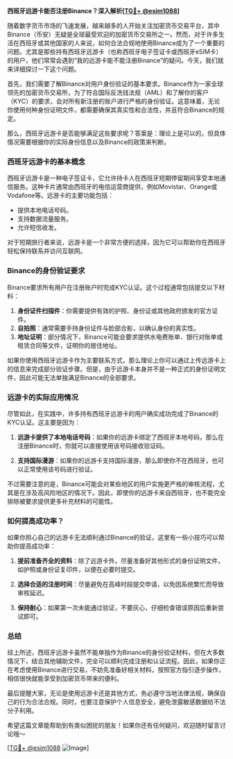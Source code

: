 **西班牙远游卡能否注册Binance？深入解析[[TG💪+ @esim1088](https://t.me/s/esim1088)]**

随着数字货币市场的飞速发展，越来越多的人开始关注加密货币交易平台，其中Binance（币安）无疑是全球最受欢迎的加密货币交易所之一。然而，对于许多生活在西班牙或其他国家的人来说，如何合法合规地使用Binance成为了一个重要的问题。尤其是那些持有西班牙远游卡（也称西班牙电子签证卡或西班牙eSIM卡）的用户，他们常常会遇到“我的远游卡能不能注册Binance”的疑问。今天，我们就来详细探讨一下这个问题。

首先，我们需要了解Binance对用户身份验证的基本要求。Binance作为一家全球领先的加密货币交易所，为了符合国际反洗钱法规（AML）和了解你的客户（KYC）的要求，会对所有新注册的账户进行严格的身份验证。这意味着，无论你使用何种身份证明文件，都需要确保其真实性和合法性，并且符合Binance的规定。

那么，西班牙远游卡是否能够满足这些要求呢？答案是：理论上是可以的，但具体情况需要根据你的实际身份信息以及Binance的政策来判断。

### **西班牙远游卡的基本概念**

西班牙远游卡是一种电子签证卡，它允许持卡人在西班牙短期停留期间享受本地通信服务。这种卡片通常由西班牙的电信运营商提供，例如Movistar、Orange或Vodafone等。远游卡的主要功能包括：

- 提供本地电话号码。
- 支持数据流量服务。
- 允许短信收发。

对于短期旅行者来说，远游卡是一个非常方便的选择，因为它可以帮助你在西班牙轻松保持联系并访问互联网。

### **Binance的身份验证要求**

Binance要求所有用户在注册账户时完成KYC认证。这个过程通常包括提交以下材料：

1. **身份证件扫描件**：你需要提供有效的护照、身份证或其他政府颁发的官方证件。
2. **自拍照**：通常需要手持身份证件与脸部合影，以确认身份的真实性。
3. **地址证明**：部分情况下，Binance可能会要求提供水电费账单、银行对账单或租赁合同等文件，证明你的居住地址。

如果你使用西班牙远游卡作为主要联系方式，那么理论上你可以通过上传远游卡上的信息来完成部分验证步骤。但是，由于远游卡本身并不是一种正式的身份证明文件，因此可能无法单独满足Binance的全部要求。

### **远游卡的实际应用情况**

尽管如此，在实践中，许多持有西班牙远游卡的用户确实成功完成了Binance的KYC认证。这主要是因为：

1. **远游卡提供了本地电话号码**：如果你的远游卡绑定了西班牙本地号码，那么在注册Binance时，你就可以直接使用该号码接收验证码。
   
2. **支持国际漫游**：如果你的远游卡支持国际漫游，那么即使你不在西班牙，也可以正常使用该号码进行验证。

不过需要注意的是，Binance可能会对某些地区的用户实施更严格的审核流程，尤其是在涉及高风险地区的情况下。因此，即使你的远游卡来自西班牙，也不能完全排除被要求提供更多补充材料的可能性。

### **如何提高成功率？**

如果你担心自己的远游卡无法顺利通过Binance的验证，这里有一些小技巧可以帮助你提高成功率：

1. **提前准备齐全的资料**：除了远游卡外，尽量准备好其他形式的身份证明文件，如护照或身份证复印件，以便在必要时提交。
   
2. **选择合适的注册时间**：尽量避免在高峰时段提交申请，以免因系统繁忙而导致审核延迟。

3. **保持耐心**：如果第一次未能通过验证，不要灰心，仔细检查错误原因后重新尝试即可。

### **总结**

综上所述，西班牙远游卡虽然不能单独作为Binance的身份验证材料，但在大多数情况下，结合其他辅助文件，完全可以顺利完成注册和认证流程。因此，如果你正在考虑使用Binance进行交易，不妨先准备好相关材料，按照官方指引逐步操作，相信很快就能享受到加密货币带来的便利。

最后提醒大家，无论是使用远游卡还是其他方式，务必遵守当地法律法规，确保自己的行为合法合规。同时，也要注意保护个人信息安全，避免泄露敏感数据给不法分子利用。

希望这篇文章能帮助到有类似困扰的朋友！如果你还有任何疑问，欢迎随时留言讨论哦～

[[TG💪+ @esim1088](https://t.me/s/esim1088) ![Image](https://i.postimg.cc/4NQfJmqS/Snipaste-2025-05-13-00-14-12.png)]